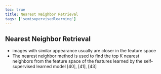 ```yaml
---
toc: true
title: Nearest Neighbor Retrieval
tags: ['semisupervisedlearning']
---
```


## Nearest Neighbor Retrieval
- images with similar appearance usually are closer in the feature space 
- The nearest neighbor method is used to find the top K nearest neighbors from the feature space of the features learned by the self-supervised learned model [40], [41], [43]



